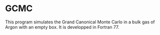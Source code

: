 # GCMC
This program simulates the Grand Canonical Monte Carlo in a bulk gas of Argon with an empty box. It is developped in Fortran 77.
